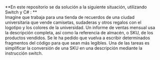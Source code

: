 **En este repositorio se da solución a la siguiente situación, utilizando Switch y C# :      **     
Imagine que trabaja para una tienda de recuerdos de una ciudad universitaria que vende camisetas, sudaderas y otros regalos con el logotipo 
y los colores de la universidad. Un informe de ventas mensual usa la descripción completa, así como la referencia de almacén, o SKU, de los 
productos vendidos. Se le ha pedido que vuelva a escribir determinados fragmentos del código para que sean más legibles. Una de las tareas es 
simplificar la conversión de una SKU en una descripción mediante la instrucción switch.
